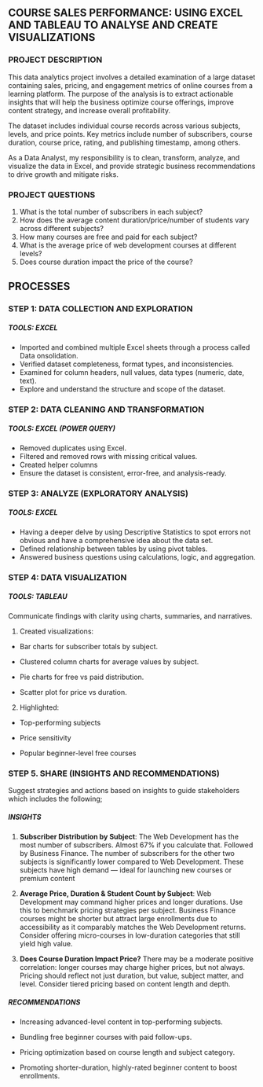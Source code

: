## COURSE SALES PERFORMANCE: USING EXCEL AND TABLEAU TO ANALYSE AND CREATE VISUALIZATIONS

### PROJECT DESCRIPTION
This data analytics project involves a detailed examination of a large dataset containing sales, pricing, and engagement metrics of online courses from a learning platform. The purpose of the analysis is to extract actionable insights that will help the business optimize course offerings, improve content strategy, and increase overall profitability.

The dataset includes individual course records across various subjects, levels, and price points. Key metrics include number of subscribers, course duration, course price, rating, and publishing timestamp, among others.

As a Data Analyst, my responsibility is to clean, transform, analyze, and visualize the data in Excel, and provide strategic business recommendations to drive growth and mitigate risks.

### PROJECT QUESTIONS
1. What is the total number of subscribers in each subject?
2. How does the average content duration/price/number of students vary across different subjects?
3. How many courses are free and paid for each subject?
4. What is the average price of web development courses at different levels?
5. Does course duration impact the price of the course?

  ## PROCESSES
  ### STEP 1: DATA COLLECTION AND EXPLORATION
  ##### TOOLS: EXCEL
  
  - Imported and combined multiple Excel sheets through a process called Data onsolidation.
  - Verified dataset completeness, format types, and inconsistencies.
  - Examined for column headers, null values, data types (numeric, date, text).
  - Explore and understand the structure and scope of the dataset.


 ### STEP 2: DATA CLEANING AND TRANSFORMATION
 ##### TOOLS: EXCEL (POWER QUERY)
 
 - Removed duplicates using Excel.
 - Filtered and removed rows with missing critical values.
 - Created helper columns
 - Ensure the dataset is consistent, error-free, and analysis-ready.

### STEP 3: ANALYZE (EXPLORATORY ANALYSIS)
##### TOOLS: EXCEL

- Having a deeper delve by using Descriptive Statistics to spot errors  not obvious and have a comprehensive idea about the data set.
- Defined relationship between tables by using pivot tables.
- Answered business questions using calculations, logic, and aggregation.

  
### STEP 4: DATA VISUALIZATION 
##### TOOLS: TABLEAU

Communicate findings with clarity using charts, summaries, and narratives.

1. Created visualizations:

- Bar charts for subscriber totals by subject.

- Clustered column charts for average values by subject.

- Pie charts for free vs paid distribution.

- Scatter plot for price vs duration.

2. Highlighted:

- Top-performing subjects

- Price sensitivity

- Popular beginner-level free courses

### STEP 5. SHARE (INSIGHTS AND  RECOMMENDATIONS)

Suggest strategies and actions based on insights to guide stakeholders which includes the following;

##### INSIGHTS

 1. **Subscriber Distribution by Subject**: The Web Development has the most number of subscribers. Almost 67% if you calculate that. Followed by Business Finance. The number of subscribers for the other two subjects is significantly lower compared to Web Development. These subjects have high demand — ideal for launching new courses or premium content

 2. **Average Price, Duration & Student Count by Subject**: Web Development may command higher prices and longer durations. Use this to benchmark pricing strategies per subject. Business Finance courses might be shorter but attract large enrollments due to accessibility as it comparably matches the Web Development returns. Consider offering micro-courses in low-duration categories that still yield high value.

 3. **Does Course Duration Impact Price?**
There may be a moderate positive correlation: longer courses may charge higher prices, but not always. Pricing should reflect not just duration, but value, subject matter, and level. Consider tiered pricing based on content length and depth.
    
##### RECOMMENDATIONS

 - Increasing advanced-level content in top-performing subjects.

- Bundling free beginner courses with paid follow-ups.

- Pricing optimization based on course length and subject category.

- Promoting shorter-duration, highly-rated beginner content to boost enrollments.













